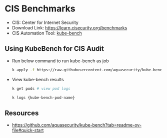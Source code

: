# CIS Benchmarks

* CIS: Center for Internet Security
* Download Link: https://learn.cisecurity.org/benchmarks
* CIS Automation Tool: [kube-bench](https://github.com/aquasecurity/kube-bench)

## Using KubeBench for CIS Audit

* Run below command to run kube-bench as job

    ```bash
    k apply -f https://raw.githubusercontent.com/aquasecurity/kube-bench/main/job.yaml
    ```

* View kube-bench results

    ```bash
    k get pods # view pod logs

    k logs {kube-bench-pod-name}
    ```

## Resources

* https://github.com/aquasecurity/kube-bench?tab=readme-ov-file#quick-start